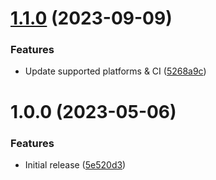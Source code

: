 # [1.1.0](https://github.com/de-it-krachten/ansible-role-lens/compare/v1.0.0...v1.1.0) (2023-09-09)


### Features

* Update supported platforms & CI ([5268a9c](https://github.com/de-it-krachten/ansible-role-lens/commit/5268a9ca0e79b5c9f4b30f453f300956bd491758))

# 1.0.0 (2023-05-06)


### Features

* Initial release ([5e520d3](https://github.com/de-it-krachten/ansible-role-lens/commit/5e520d3c8ac035ee5692dacccfaea073c5c45158))

